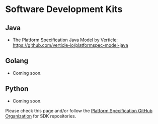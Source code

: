 # Software Development Kits

## Java

  * The Platform Specification Java Model by Verticle: https://github.com/verticle-io/platformspec-model-java

## Golang

  * Coming soon.

## Python

  * Coming soon.

Please check this page and/or follow the [Platform Specification GitHub Organization](https://github.com/platformspec/) for SDK repositories.